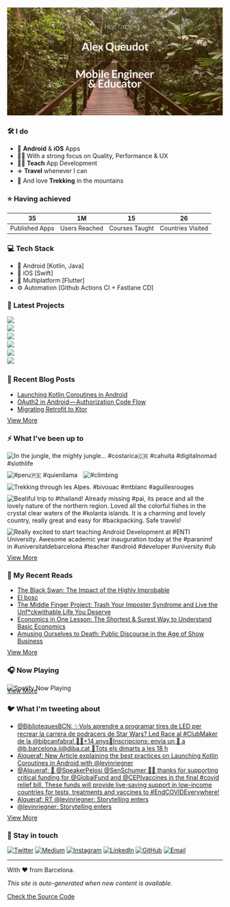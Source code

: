 ![banner](images/banner-cr.jpeg)

### 🛠 I do
- 📱 **Android** & **iOS** Apps
- 👨‍💻 With a strong focus on Quality, Performance & UX
- 👨‍🏫 **Teach** App Development
- ✈️ **Travel** whenever I can
- 💚 And love **Trekking** in the mountains

### ⭐️ Having achieved

| 35 | 1M | 15 | 26 |
| :-: | :-: | :-: | :-: |
| Published Apps | Users Reached | Courses Taught | Countries Visited |

### 💻 Tech Stack
- 🤖 Android [Kotlin, Java]
- 🍎 iOS [Swift]
- 📱 Multiplatform [Flutter]
- ⚙️ Automation [Github Actions CI + Fastlane CD]

### 📱 Latest Projects
<!-- APPSTORES-FEED:START -->
<div style="display:grid; 
            grid-template-columns: repeat(auto-fit, minmax(330px, 1fr));
            max-width: 660px;">
<a href="undefined"><img src="undefined"/></a>
<a href="undefined"><img src="undefined"/></a>
<a href="undefined"><img src="undefined"/></a>
<a href="undefined"><img src="undefined"/></a>
<a href="undefined"><img src="undefined"/></a>
<a href="undefined"><img src="undefined"/></a>
</div>
<!-- APPSTORES-FEED:END -->

### 📕 Recent Blog Posts
<!-- BLOG-POST-LIST:START -->
- [Launching Kotlin Coroutines in Android](https://medium.com/l-r-engineering/launching-kotlin-coroutines-in-android-coroutine-scope-context-800d280ebd80?source=rss-18ecf9ef4d5b------2)
- [OAuth2 in Android — Authorization Code Flow](https://medium.com/l-r-engineering/oauth2-in-android-authorization-code-flow-ffc4355dd473?source=rss-18ecf9ef4d5b------2)
- [Migrating Retrofit to Ktor](https://medium.com/l-r-engineering/migrating-retrofit-to-ktor-93bdaf58d7d4?source=rss-18ecf9ef4d5b------2)
<!-- BLOG-POST-LIST:END -->
<p style="margin-top:-5px">
        <a href="https://medium.com/@alqueraf">View More</a>
</p>

### ⚡️ What I've been up to
<!-- INSTAGRAM-FEED:START -->
<p><img width="250px" src="https://instagram.fiev22-1.fna.fbcdn.net/v/t51.2885-15/sh0.08/e35/s640x640/164055253_146700304009608_2500471905385537273_n.jpg?tp=1&_nc_ht=instagram.fiev22-1.fna.fbcdn.net&_nc_cat=100&_nc_ohc=18Z92kK_hJMAX9UJZ3i&edm=ABfd0MgAAAAA&ccb=7-4&oh=c0d42d77e5957c18bcb3d05ab9149645&oe=6094C8FB&_nc_sid=7bff83" alt="In the jungle, the mighty jungle...  #costarica🇨🇷  #cahuita  #digitalnomad  #slothlife" style="padding-right:10px;padding-bottom:10px" /> <img width="250px" src="https://instagram.fiev22-1.fna.fbcdn.net/v/t51.2885-15/sh0.08/e35/c180.0.1080.1080a/s640x640/134741911_3550164045078801_496483062783369485_n.jpg?tp=1&_nc_ht=instagram.fiev22-1.fna.fbcdn.net&_nc_cat=109&_nc_ohc=kXsKpn0GEpIAX9BYb8O&edm=ABfd0MgAAAAA&ccb=7-4&oh=035bd72a9268d8f6b7ddb14b00f1baa5&oe=609329A6&_nc_sid=7bff83" alt="#peru🇵🇪  #quienllama" style="padding-right:10px;padding-bottom:10px" /> <img width="250px" src="https://instagram.fiev22-2.fna.fbcdn.net/v/t51.2885-15/sh0.08/e35/c315.0.810.810a/s640x640/134835069_395271954906995_554156271251983796_n.jpg?tp=1&_nc_ht=instagram.fiev22-2.fna.fbcdn.net&_nc_cat=111&_nc_ohc=4swuFxhAZxcAX8ofT6y&edm=ABfd0MgAAAAA&ccb=7-4&oh=07bc34dd5b6b5a41bc2db415f2cb8d95&oe=6091E62B&_nc_sid=7bff83" alt="#climbing" style="padding-right:10px;padding-bottom:10px" /> <img width="250px" src="https://instagram.fiev22-1.fna.fbcdn.net/v/t51.2885-15/sh0.08/e35/s640x640/114581420_329866848037409_3165778290244745196_n.jpg?tp=1&_nc_ht=instagram.fiev22-1.fna.fbcdn.net&_nc_cat=105&_nc_ohc=3iqrhnQYL8kAX_lrDUW&edm=ABfd0MgAAAAA&ccb=7-4&oh=a9327d5d6a00aa11a3d61e0e29308818&oe=60926B07&_nc_sid=7bff83" alt="Trekking through les Alpes.  #bivouac  #mtblanc  #aguillesrouges" style="padding-right:10px;padding-bottom:10px" /> <img width="250px" src="https://instagram.fiev22-2.fna.fbcdn.net/v/t51.2885-15/sh0.08/e35/s640x640/50659791_115686899539189_4155358141532017584_n.jpg?tp=1&_nc_ht=instagram.fiev22-2.fna.fbcdn.net&_nc_cat=101&_nc_ohc=hfm6nDn9b1AAX-mcLFM&edm=ABfd0MgAAAAA&ccb=7-4&oh=82db89599f14e5859091208939c9d3a4&oe=60956538&_nc_sid=7bff83" alt="Beatiful trip to  #thailand! Already missing  #pai, its peace and all the lovely nature of the northern region. Loved all the colorful fishes in the crystal clear waters of the  #kolanta islands. It is a charming and lovely country, really great and easy for  #backpacking.  Safe travels!" style="padding-right:10px;padding-bottom:10px" /> <img width="250px" src="https://instagram.fiev22-1.fna.fbcdn.net/v/t51.2885-15/e35/c236.0.608.608a/42653029_2058615494449795_4125159065197996634_n.jpg?tp=1&_nc_ht=instagram.fiev22-1.fna.fbcdn.net&_nc_cat=107&_nc_ohc=Ew_fMN84_-QAX_5vgAi&edm=ABfd0MgAAAAA&ccb=7-4&oh=044b14e72b5d679b6f0be607ea3dac0b&oe=60924C63&_nc_sid=7bff83" alt="Really excited to start teaching Android Development at  #ENTI University. Awesome academic year inauguration today at the  #paranimf in  #universitatdebarcelona   #teacher  #android  #developer  #university  #ub" style="padding-right:10px;padding-bottom:10px" /> </p>
<!-- INSTAGRAM-FEED:END -->
<p style="margin-top:-15px">
        <a href="https://instagram.com/alqueraf">View More</a>
</p>

### 📖 My Recent Reads
<!-- GOODREADS:START -->
- [The Black Swan: The Impact of the Highly Improbable](https://www.goodreads.com/review/show/3630502845?utm_medium=api&utm_source=rss)
- [El bosc](https://www.goodreads.com/review/show/3897897762?utm_medium=api&utm_source=rss)
- [The Middle Finger Project: Trash Your Imposter Syndrome and Live the Unf*ckwithable Life You Deserve](https://www.goodreads.com/review/show/3546824765?utm_medium=api&utm_source=rss)
- [Economics in One Lesson: The Shortest & Surest Way to Understand Basic Economics](https://www.goodreads.com/review/show/3324987322?utm_medium=api&utm_source=rss)
- [Amusing Ourselves to Death: Public Discourse in the Age of Show Business](https://www.goodreads.com/review/show/2968197244?utm_medium=api&utm_source=rss)
<!-- GOODREADS:END -->
<p style="margin-top:-5px">
        <a href="https://www.goodreads.com/user/show/40277231-alex-queudot">View More</a>
</p>

### 🎧 Now Playing
![Spotify Now Playing](https://spotify-now-playing-alqueraf.vercel.app/api/spotify)

<p style="margin-top:-25px">
        <a href="https://open.spotify.com/user/alqueraf">View More</a>
</p>
   
### 🐦 What I'm tweeting about
<!-- TWITTER:START -->
- [@BibliotequesBCN: ✨Vols aprendre a programar tires de LED per recrear la carrera de podracers de Star Wars? Led Race al #ClubMaker de la @bibcanfabra! 👧👦+14 anys📲Inscripcions: envia un 📧 a @b.barcelona.ii@diba.cat 📆Tots els dimarts a les 18 h](https://rss.app/articles/cb4e791f6f6d729c074351566bd3a7c508111d6e3d36b0edcbed931f949362d4c03c8b132a9c8f2cb6e1757cdc13069760d66fe8c7127f168d3bc26281c7)
- [Alqueraf: New Article explaining the best practices on Launching Kotlin Coroutines in Android with @levinriegner](https://rss.app/articles/cb4e791f6f6d729c074351566bd3a7c508111d6e3e33a3f4c7f0861cca9573c6f60ab61368dbd96cf0a66e7ede1c0b9360d16ee7cb167e)
- [@Alqueraf: 🙏  @SpeakerPelosi @SenSchumer 🙏🏾  thanks for supporting critical funding for @GlobalFund and @CEPIvaccines in the final #covid relief bill. These funds will provide live-saving support in low-income countries for tests, treatments and vaccines to #EndCOVIDEverywhere!](https://rss.app/articles/cb4e791f6f6d729c074351566bd3a7c508111d6e3e33a3f4c7f0861cca9573c6f60ab61368dbd969f4a5697bdf150d9661d769e2c1137d)
- [Alqueraf: RT @levinriegner: Storytelling enters](https://rss.app/articles/cb4e791f6f6d729c074351566bd3a7c508111d6e3e33a3f4c7f0861cca9573c6f60ab61368dbd869fba16b7dd917079460d16de0c51379)
- [@levinriegner: Storytelling enters](https://rss.app/articles/cb4e791f6f6d729c074351566bd3a7c508111d6e133aa4e8ccf08e1f828862d5ad0cb15d2d9d9d77f2a16c7cd8150c9366d369e4c1177f1d8338c2)
<!-- TWITTER:END -->
<p style="margin-top:-5px">
        <a href="https://twitter.com/alqueraf">View More</a>
</p>

### 💬 Stay in touch
<p>
        <a href="https://twitter.com/alqueraf" target="_blank"><img alt="Twitter"
                        src="https://img.shields.io/badge/twitter-%231DA1F2.svg?&style=for-the-badge&logo=twitter&logoColor=white" /></a>
        <a href="https://medium.com/@alqueraf" target="_blank"><img alt="Medium"
                        src="https://img.shields.io/badge/medium-%2312100E.svg?&style=for-the-badge&logo=medium&logoColor=white" /></a>
        <a href="https://www.instagram.com/alqueraf" target="_blank"><img alt="Instagram"
                        src="https://img.shields.io/badge/instagram-%23E4405F.svg?&style=for-the-badge&logo=instagram&logoColor=white" /></a>
        <a href="https://www.linkedin.com/in/alexqueudot" target="_blank"><img alt="LinkedIn"
                        src="https://img.shields.io/badge/linkedin-%230077B5.svg?&style=for-the-badge&logo=linkedin&logoColor=white" /></a>
        <a href="https://github.com/alqueraf" target="_blank"><img alt="GitHub"
                        src="https://img.shields.io/badge/GitHub-100000?style=for-the-badge&logo=github&logoColor=white" /></a>
        <a href="mailto:alqueraf@gmail.com" target="_blank"><img alt="Email"
                        src="https://img.shields.io/badge/Gmail-D14836?style=for-the-badge&logo=gmail&logoColor=white" /></a>
</p>

---
With ❤️ from Barcelona.

*This site is auto-generated when new content is available*.

<a href="https://github.com/Alqueraf/Alqueraf">Check the Source Code</a>
